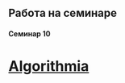 ## Работа на семинаре
#### Cеминар 10


[Algorithmia](https://github.com/annak11/work1/blob/master/pic/2017-11-14_11-40-33.png)
=====
[](https://github.com/annak11/work1/blob/master/pic/2017-11-14_11-42-18.png)
=====
[](https://github.com/annak11/work1/blob/master/pic/2017-11-14_11-42-46.png)
